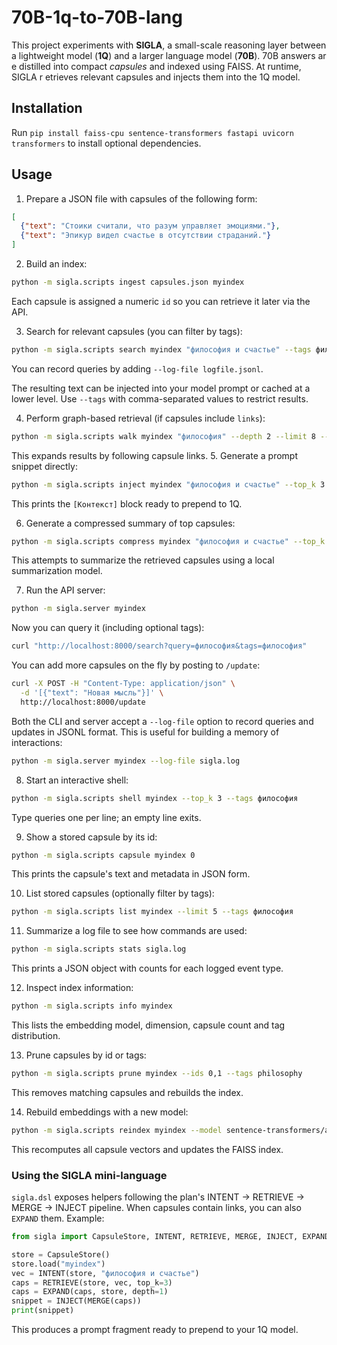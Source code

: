 # 70B-1q-to-70B-lang

This project experiments with **SIGLA**, a small-scale reasoning layer between a
lightweight model (**1Q**) and a larger language model (**70B**). 70B answers ar
e distilled into compact *capsules* and indexed using FAISS. At runtime, SIGLA r
etrieves relevant capsules and injects them into the 1Q model.

## Installation

Run `pip install faiss-cpu sentence-transformers fastapi uvicorn transformers` to install optional dependencies.

## Usage

1. Prepare a JSON file with capsules of the following form:

```json
[
  {"text": "Стоики считали, что разум управляет эмоциями."},
  {"text": "Эпикур видел счастье в отсутствии страданий."}
]
```

2. Build an index:

```bash
python -m sigla.scripts ingest capsules.json myindex
```

Each capsule is assigned a numeric `id` so you can retrieve it later via the API.

3. Search for relevant capsules (you can filter by tags):

```bash
python -m sigla.scripts search myindex "философия и счастье" --tags философия
```

You can record queries by adding `--log-file logfile.jsonl`.

The resulting text can be injected into your model prompt or cached at a lower level. Use `--tags` with comma-separated values to restrict results.

4. Perform graph-based retrieval (if capsules include `links`):

```bash
python -m sigla.scripts walk myindex "философия" --depth 2 --limit 8 --tags философия
```

This expands results by following capsule links.
5. Generate a prompt snippet directly:

```bash
python -m sigla.scripts inject myindex "философия и счастье" --top_k 3 --tags философия
```

This prints the `[Контекст]` block ready to prepend to 1Q.

6. Generate a compressed summary of top capsules:

```bash
python -m sigla.scripts compress myindex "философия и счастье" --top_k 3 --tags философия
```

This attempts to summarize the retrieved capsules using a local summarization model.

7. Run the API server:

```bash
python -m sigla.server myindex
```

Now you can query it (including optional tags):

```bash
curl "http://localhost:8000/search?query=философия&tags=философия"
```

You can add more capsules on the fly by posting to `/update`:

```bash
curl -X POST -H "Content-Type: application/json" \
  -d '[{"text": "Новая мысль"}]' \
  http://localhost:8000/update
```

Both the CLI and server accept a `--log-file` option to record queries and
updates in JSONL format. This is useful for building a memory of interactions:

```bash
python -m sigla.server myindex --log-file sigla.log
```

8. Start an interactive shell:

```bash
python -m sigla.scripts shell myindex --top_k 3 --tags философия
```

Type queries one per line; an empty line exits.

9. Show a stored capsule by its id:

```bash
python -m sigla.scripts capsule myindex 0
```

This prints the capsule's text and metadata in JSON form.

10. List stored capsules (optionally filter by tags):

```bash
python -m sigla.scripts list myindex --limit 5 --tags философия
```

11. Summarize a log file to see how commands are used:

```bash
python -m sigla.scripts stats sigla.log
```

This prints a JSON object with counts for each logged event type.

12. Inspect index information:
```bash
python -m sigla.scripts info myindex
```

This lists the embedding model, dimension, capsule count and tag distribution.

13. Prune capsules by id or tags:

```bash
python -m sigla.scripts prune myindex --ids 0,1 --tags philosophy
```

This removes matching capsules and rebuilds the index.

14. Rebuild embeddings with a new model:

```bash
python -m sigla.scripts reindex myindex --model sentence-transformers/all-MiniLM-L6-v2
```

This recomputes all capsule vectors and updates the FAISS index.

### Using the SIGLA mini-language

`sigla.dsl` exposes helpers following the plan's INTENT → RETRIEVE → MERGE → INJECT pipeline. When capsules contain links, you can also `EXPAND` them. Example:

```python
from sigla import CapsuleStore, INTENT, RETRIEVE, MERGE, INJECT, EXPAND

store = CapsuleStore()
store.load("myindex")
vec = INTENT(store, "философия и счастье")
caps = RETRIEVE(store, vec, top_k=3)
caps = EXPAND(caps, store, depth=1)
snippet = INJECT(MERGE(caps))
print(snippet)
```
This produces a prompt fragment ready to prepend to your 1Q model.


